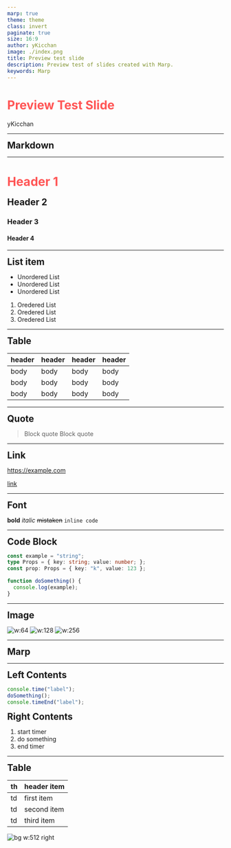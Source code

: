```yaml
---
marp: true
theme: theme
class: invert
paginate: true
size: 16:9
author: yKicchan
image: ./index.png
title: Preview test slide
description: Preview test of slides created with Marp.
keywords: Marp
---
```

<style scoped>
h1 {
  color: #f55;
}
</style>

# <!-- fit --> Preview Test Slide

yKicchan

<!-- _paginate: false -->

---

<!-- _class: -->

## Markdown

---

# Header 1
## Header 2
### Header 3
#### Header 4

---

## List item

- Unordered List
- Unordered List
- Unordered List

1. Oredered List
1. Oredered List
1. Oredered List

---

## Table

| header | header | header | header |
| --- | --- | --- | --- |
| body | body | body | body |
| body | body | body | body |
| body | body | body | body |

---

## Quote

> Block quote
> Block quote

---

## Link

https://example.com

[link](https://example.com)

---

## Font

**bold**
*italic*
~~mistaken~~
`inline code`

---

## Code Block

```ts
const example = "string";
type Props = { key: string; value: number; };
const prop: Props = { key: "k", value: 123 };

function doSomething() {
  console.log(example);
}
```

---

## Image

![w:64](./images/icon.png)
![w:128](./images/icon.png)
![w:256](./images/icon.png)

---

<!-- _class: -->
<!-- header: header -->
<!-- footer: "" -->

## Marp

---

<div class="col">
<div>

## Left Contents

```ts
console.time("label");
doSomething();
console.timeEnd("label");
```

</div>
<div>

## Right Contents

1. start timer
2. do something
3. end timer

</div>
</div>

---

<!-- header: "" -->
<!-- footer: "" -->


<style scoped>
h2 {
  margin: 0;
}
</style>


## Table

| th | header item |
| --- | :--- |
| td | first item |
| td | second item |
| td | third item |

![bg w:512 right](./images/icon.png)
